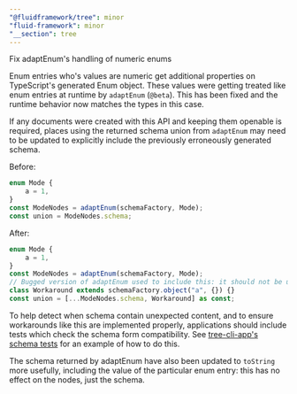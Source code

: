```yaml
---
"@fluidframework/tree": minor
"fluid-framework": minor
"__section": tree
---
```

Fix adaptEnum's handling of numeric enums

Enum entries who's values are numeric get additional properties on TypeScript's generated Enum object.
These values were getting treated like enum entries at runtime by `adaptEnum` (`@beta`).
This has been fixed and the runtime behavior now matches the types in this case.

If any documents were created with this API and keeping them openable is required, places using the returned schema union from `adaptEnum` may need to be updated to explicitly include the previously erroneously generated schema.

Before:
```typescript
enum Mode {
	a = 1,
}
const ModeNodes = adaptEnum(schemaFactory, Mode);
const union = ModeNodes.schema;
```

After:
```typescript
enum Mode {
	a = 1,
}
const ModeNodes = adaptEnum(schemaFactory, Mode);
// Bugged version of adaptEnum used to include this: it should not be used but must be included in the schema for legacy document compatibility.
class Workaround extends schemaFactory.object("a", {}) {}
const union = [...ModeNodes.schema, Workaround] as const;
```

To help detect when schema contain unexpected content, and to ensure workarounds like this are implemented properly, applications should include tests which check the schema form compatibility.
See [tree-cli-app's schema tests](https://github.com/microsoft/FluidFramework/blob/main/examples/apps/tree-cli-app/src/test/schema.spec.ts) for an example of how to do this.

The schema returned by adaptEnum have also been updated to `toString` more usefully, including the value of the particular enum entry: this has no effect on the nodes, just the schema.
